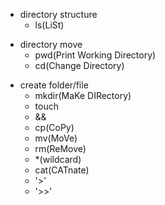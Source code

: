 - directory structure
	- ls(LiSt)
+ directory move
	- pwd(Print Working Directory)
	- cd(Change Directory)
* create folder/file
	- mkdir(MaKe DIRectory)
	- touch
	- &&
	- cp(CoPy)
	- mv(MoVe)
	- rm(ReMove)
	- *(wildcard)
	- cat(CATnate)
	- '>'
	- '>>'
